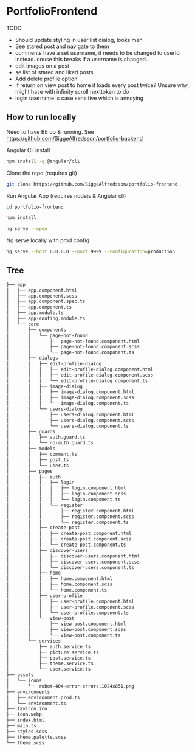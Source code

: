 # PortfolioFrontend

TODO
- Should update styling in user list dialog, looks meh
- See stared post and navigate to them
- comments have a set username, it needs to be changed to userId instead. couse this breaks if a username is changed..
- edit images on a post
- se list of stared and liked posts
- Add delete profile option
- If return on view post to home it loads every post twice? Unsure why, might have with infinity scroll nexttoken to do
- login username is case sensitive which is annoying

## How to run locally

Need to have BE up & running. See
https://github.com/SiggeAlfredsson/portfolio-backend

Angular Cli install
```bash
npm install -g @angular/cli
```

Clone the repo (requires git)
```bash
git clone https://github.com/SiggeAlfredsson/portfolio-frontend
```
Run Angular App (requires nodejs & Angular cli)
```bash
cd portfolio-frontend

npm install

ng serve --open
```

Ng serve locally with prod config
```bash
ng serve --host 0.0.0.0 --port 9999 --configuration=production
```

## Tree
```bash
├── app
│   ├── app.component.html
│   ├── app.component.scss
│   ├── app.component.spec.ts
│   ├── app.component.ts
│   ├── app.module.ts
│   ├── app-routing.module.ts
│   └── core
│       ├── components
│       │   └── page-not-found
│       │       ├── page-not-found.component.html
│       │       ├── page-not-found.component.scss
│       │       └── page-not-found.component.ts
│       ├── dialogs
│       │   ├── edit-profile-dialog
│       │   │   ├── edit-profile-dialog.component.html
│       │   │   ├── edit-profile-dialog.component.scss
│       │   │   └── edit-profile-dialog.component.ts
│       │   ├── image-dialog
│       │   │   ├── image-dialog.component.html
│       │   │   ├── image-dialog.component.scss
│       │   │   └── image-dialog.component.ts
│       │   └── users-dialog
│       │       ├── users-dialog.component.html
│       │       ├── users-dialog.component.scss
│       │       └── users-dialog.component.ts
│       ├── guards
│       │   ├── auth.guard.ts
│       │   └── no-auth.guard.ts
│       ├── models
│       │   ├── comment.ts
│       │   ├── post.ts
│       │   └── user.ts
│       ├── pages
│       │   ├── auth
│       │   │   ├── login
│       │   │   │   ├── login.component.html
│       │   │   │   ├── login.component.scss
│       │   │   │   └── login.component.ts
│       │   │   └── register
│       │   │       ├── register.component.html
│       │   │       ├── register.component.scss
│       │   │       └── register.component.ts
│       │   ├── create-post
│       │   │   ├── create-post.component.html
│       │   │   ├── create-post.component.scss
│       │   │   └── create-post.component.ts
│       │   ├── discover-users
│       │   │   ├── discover-users.component.html
│       │   │   ├── discover-users.component.scss
│       │   │   └── discover-users.component.ts
│       │   ├── home
│       │   │   ├── home.component.html
│       │   │   ├── home.component.scss
│       │   │   └── home.component.ts
│       │   ├── user-profile
│       │   │   ├── user-profile.component.html
│       │   │   ├── user-profile.component.scss
│       │   │   └── user-profile.component.ts
│       │   └── view-post
│       │       ├── view-post.component.html
│       │       ├── view-post.component.scss
│       │       └── view-post.component.ts
│       └── services
│           ├── auth.service.ts
│           ├── picture.service.ts
│           ├── post.service.ts
│           ├── theme.service.ts
│           └── user.service.ts
├── assets
│   └── icons
│       └── robot-404-error-errors.1024x851.png
├── environments
│   ├── environment.prod.ts
│   └── environment.ts
├── favicon.ico
├── icon.webp
├── index.html
├── main.ts
├── styles.scss
├── theme.palette.scss
└── theme.scss


```
